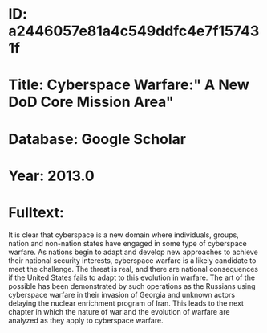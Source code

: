 # ID: a2446057e81a4c549ddfc4e7f157431f
# Title: Cyberspace Warfare:" A New DoD Core Mission Area"
# Database: Google Scholar
# Year: 2013.0
# Fulltext:
It is clear that cyberspace is a new domain where individuals, groups, nation and non-nation states have engaged in some type of cyberspace warfare.
As nations begin to adapt and develop new approaches to achieve their national security interests, cyberspace warfare is a likely candidate to meet the challenge.
The threat is real, and there are national consequences if the United States fails to adapt to this evolution in warfare.
The art of the possible has been demonstrated by such operations as the Russians using cyberspace warfare in their invasion of Georgia and unknown actors delaying the nuclear enrichment program of Iran.
This leads to the next chapter in which the nature of war and the evolution of warfare are analyzed as they apply to cyberspace warfare.